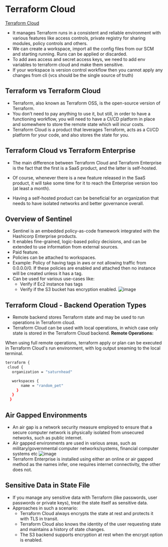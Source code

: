 # Terraform Cloud
[Terraform Cloud](https://spacelift.io/blog/what-is-terraform-cloud)

- It manages Terraform runs in a consistent and reliable environment with various features like access controls, private registry for sharing modules, policy controls and others.
- We can create a workspace, import all the config files from our SCM and starting running. Runs can be applied or discarded.
- To add aws access and secret access keys, we need to add env variables to terraform cloud and make them sensitive.
- If your workspace is version control workflow then you cannot apply any changes from cli (vcs should be the single source of truth)
  
## Terraform vs Terraform Cloud
- Terraform, also known as Terraform OSS, is the open-source version of Terraform.
- You don’t need to pay anything to use it, but still, in order to have a functioning workflow, you will need to have a CI/CD platform in place and somewhere to store the remote state which will incur costs.
- Terraform Cloud is a product that leverages Terraform, acts as a CI/CD platform for your code, and also stores the state for you.

## Terraform Cloud vs Terraform Enterprise
- The main difference between Terraform Cloud and Terraform Enterprise is the fact that the first is a SaaS product, and the latter is self-hosted. 
- Of course, whenever there is a new feature released in the SaaS product, it will take some time for it to reach the Enterprise version too (at least a month). 

- Having a self-hosted product can be beneficial for an organization that needs to have isolated networks and better governance overall.

## Overview of Sentinel
- Sentinel is an embedded  policy-as-code framework integrated with the Hashicorp Enterprise products.
- It enables fine-grained, logic-based policy decisions, and can be extended to use information from external sources.
- Paid feature.
- Policies can be attached to workspaces.
- Example: Policy of having tags in aws or not allowing traffic from 0.0.0.0/0. If these policies are enabled and attached then no instance will be created unless it has a tag.
- Can be used for various use-cases like:
  - Verify if Ec2 instance has tags
  - Verify if the S3 bucket has encryption enabled.
![image](https://github.com/begh-azka/terraform_aws/assets/97597065/6b8a7818-5fc7-42de-b7e7-244f3a80afb2)

## Terraform Cloud - Backend Operation Types
- Remote backend stores Terraform state and may be used to run operations in Terraform cloud.
- Terraform Cloud can be used with local operations, in which case only state is stored in the Terraform Cloud backend.
**Remote Operations:**
  
When using full remote operations, terraform apply or plan can be executed in Terraform Cloud's run environment, with log output sreaming to the local terminal.
```sh
terraform {
 cloud {
   organization = "saturnhead"

   workspaces {
       name = "random_pet"
     }
   }
  }
  ```
  
## Air Gapped Environments
  
- An air gap is a network security measure employed to ensure that a secure computer network is physically isolated from unsecured networks, such as public internet.
- Air gapped environments are used in various areas, such as military/governmental computer networks/systems, financial computer systems etc
    ![image](https://github.com/begh-azka/terraform_aws/assets/97597065/2622a5e4-c46b-4835-9c69-626545dc6f80)
- Terraform Enterprise is installed using either an online or air gapped method as the names infer, one requires internet connectivity, the other does not.


## Sensitive Data in State File
- If you manage any sensitive data with Terraform (like passwords, user passwords or private keys), treat the state itself as sensitive data.
- Approaches in such a scenario:
  - Terraform Cloud always encrypts the state at rest and protects it with TLS in transit.
  - Terraform Cloud also knows the identity of the user requesting state and maintains a history of state changes.
  - The S3 backend supports encryption at rest when the encrypt option is enabled.  
